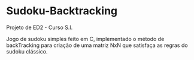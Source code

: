 # Sudoku-Backtracking
Projeto de ED2 - Curso S.I.

Jogo de sudoku simples feito em C, implementado o método de backTracking para criação de uma matriz NxN que satisfaça as regras do sudoku clássico.

